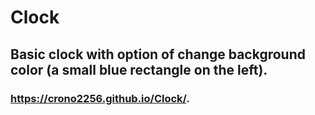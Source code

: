 # Clock

## Basic clock with option of change background color (a small blue rectangle on the left).

### https://crono2256.github.io/Clock/.
